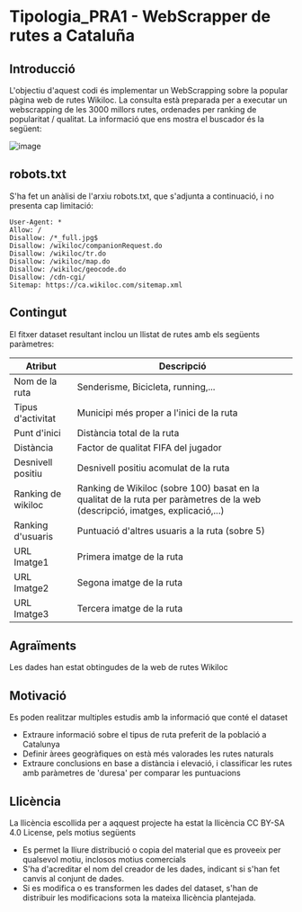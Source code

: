 # Tipologia_PRA1 - WebScrapper de rutes a Cataluña

## Introducció

L'objectiu d'aquest codi és implementar un WebScrapping sobre la popular pàgina web de rutes Wikiloc. La consulta està preparada per a executar un webscrapping de les 3000 millors rutes, ordenades per ranking de popularitat / qualitat. La informació que ens mostra el buscador és la següent:

![image](https://user-images.githubusercontent.com/37300782/161796482-ac52b381-0518-42c1-9b54-f53a797915ca.png)

## robots.txt

S'ha fet un anàlisi de l'arxiu robots.txt, que s'adjunta a continuació, i no presenta cap limitació:

    User-Agent: *
    Allow: /
    Disallow: /*_full.jpg$
    Disallow: /wikiloc/companionRequest.do
    Disallow: /wikiloc/tr.do
    Disallow: /wikiloc/map.do
    Disallow: /wikiloc/geocode.do
    Disallow: /cdn-cgi/
    Sitemap: https://ca.wikiloc.com/sitemap.xml

## Contingut

El fitxer dataset resultant inclou un llistat de rutes amb els següents paràmetres:

| Atribut         | Descripció                                          |
|-----------------|-----------------------------------------------------|
| Nom de la ruta            | Senderisme, Bicicleta, running,...|
| Tipus d'activitat     | Municipi més proper a l'inici de la ruta|
| Punt d'inici | Distància total de la ruta |
| Distància          | Factor de qualitat FIFA del jugador|
| Desnivell positiu             | Desnivell positiu acomulat de la ruta|
| Ranking de wikiloc   | Ranking de Wikiloc (sobre 100) basat en la qualitat de la ruta per paràmetres de la web (descripció, imatges, explicació,...)|
| Ranking d'usuaris    | Puntuació d'altres usuaris a la ruta (sobre 5)|
| URL Imatge1                | Primera imatge de la ruta|
| URL Imatge2                | Segona imatge de la ruta|
| URL Imatge3                | Tercera imatge de la ruta|

## Agraïments

Les dades han estat obtingudes de la web de rutes Wikiloc

## Motivació

Es poden realitzar multiples estudis amb la informació que conté el dataset

  - Extraure informació sobre el tipus de ruta preferit de la població a Catalunya
  - Definir àrees geogràfiques on està més valorades les rutes naturals
  - Extraure conclusions en base a distància i elevació, i classificar les rutes amb paràmetres de 'duresa' per comparar les puntuacions

## Llicència

La llicència escollida per a aqquest projecte ha estat la llicència CC BY-SA 4.0 License, pels motius següents

  - Es permet la lliure distribució o copia del material que es proveeix per qualsevol motiu, inclosos motius comercials
  - S'ha d'acreditar el nom del creador de les dades, indicant si s'han fet canvis al conjunt de dades.
  - Si es modifica o es transformen les dades del dataset, s'han de distribuir les modificacions sota la mateixa llicència plantejada.

